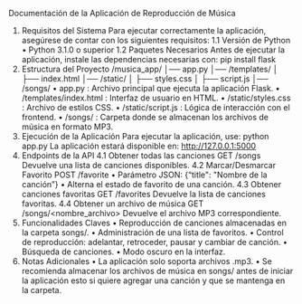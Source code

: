 Documentación de la Aplicación de Reproducción de Música
1. Requisitos del Sistema
Para ejecutar correctamente la aplicación, asegúrese de contar con los siguientes requisitos:
1.1 Versión de Python
•	Python 3.1.0 o superior
1.2 Paquetes Necesarios
Antes de ejecutar la aplicación, instale las dependencias necesarias con:
pip install flask
2. Estructura del Proyecto
/musica_app/
│── app.py
│── /templates/
│   ├── index.html
│── /static/
│   ├── styles.css
│   ├── script.js
│── /songs/
•	app.py : Archivo principal que ejecuta la aplicación Flask.
•	/templates/index.html : Interfaz de usuario en HTML.
•	/static/styles.css : Archivo de estilos CSS.
•	/static/script.js : Lógica de interacción con el frontend.
•	/songs/ : Carpeta donde se almacenan los archivos de música en formato MP3.
3. Ejecución de la Aplicación
Para ejecutar la aplicación, use:
python app.py
La aplicación estará disponible en: http://127.0.0.1:5000
4. Endpoints de la API
4.1 Obtener todas las canciones
GET /songs Devuelve una lista de canciones disponibles.
4.2 Marcar/Desmarcar Favorito
POST /favorite
•	Parámetro JSON: {“title": "Nombre de la canción”}
•	Alterna el estado de favorito de una canción.
4.3 Obtener canciones favoritas
GET /favorites Devuelve la lista de canciones favoritas.
4.4 Obtener un archivo de música
GET /songs/<nombre_archivo> Devuelve el archivo MP3 correspondiente.
5. Funcionalidades Claves
•	Reproducción de canciones almacenadas en la carpeta songs/.
•	Administración de una lista de favoritos.
•	Control de reproducción: adelantar, retroceder, pausar y cambiar de canción.
•	Búsqueda de canciones.
•	Modo oscuro en la interfaz.
6. Notas Adicionales
•	La aplicación solo soporta archivos .mp3.
•	Se recomienda almacenar los archivos de música en songs/ antes de iniciar la aplicación esto si quiere agregar una canción y que se mantenga en la carpeta.
